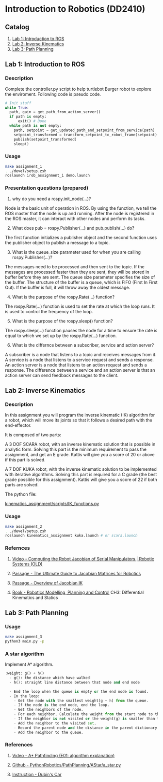 # Introduction to Robotics (DD2410)

## Catalog

1. [Lab 1: Introduction to ROS](#lab-1-introduction-to-ros)
2. [Lab 2: Inverse Kinematics](#lab-2-inverse-kinematics)
3. [Lab 3: Path Planning](#lab-3-path-planning)

## Lab 1: Introduction to ROS

### Description

Complete the controller.py script to help turtlebot Burger robot to explore the enviroment. Following code is
pseudo code.

```python
# Init stuff
while True:
  path, gain = get_path_from_action_server()
  if path is empty:
      exit() # Done
  while path is not empty:
    path, setpoint = get_updated_path_and_setpoint_from_service(path)
    setpoint_transformed = transform_setpoint_to_robot_frame(setpoint)
    publish(setpoint_transformed)
    sleep() 
```

### Usage

```bash
make assignment_1
. ./devel/setup.zsh
roslaunch irob_assignment_1 demo.launch
```

### Presentation questions (prepared)

1. why do you need a rospy.init_node(...)?

Node is the basic unit of operation in ROS. By using the function, we tell the ROS master that the node is up and running. After the node is registered in the ROS master, it can interact with other nodes and perform its tasks.

2. What does pub = rospy.Publisher(...) and pub.publish(...) do?

The first function initializes a publisher object and the second function uses the publisher object to publish a message to a topic.

3. What is the queue_size parameter used for when you are calling rospy.Publisher(...)?

The messages need to be processed and then sent to the topic. If the messages are processed faster than they are sent, they will be stored in buffer before they are sent. The queue size parameter specifies the size of the buffer. The structure of the buffer is a queue, which is FIFO (First In First Out). If the buffer is full,
it will throw away the oldest message.

4. What is the purpose of the rospy.Rate(...) function?

The rospy.Rate(...) function is used to set the rate at which the loop runs. It is used to control the frequency of the loop.

5. What is the purpose of the rospy.sleep() function?

The rospy.sleep(...) function pauses the node for a time to ensure the rate is equal to which we set up by the rospy.Rate(...) function.

6. What is the differnce between a subscriber, service and action server?

A subscriber is a node that listens to a topic and receives messages from it. A service is a node that listens to a service request and sends a response. An action server is a node that listens to an action request and sends a response. The difference between a service and an action server is that an action server can send feedback messages to the client.

## Lab 2: Inverse Kinematics

### Description

In this assignment you will program the inverse kinematic (IK) algorithm for a robot, which will move its joints so that it follows a desired path with the end-effector. 

It is composed of two parts:

A 3 DOF SCARA robot, with an inverse kinematic solution that is possible in analytic form. Solving this part is the minimum requirement to pass the assignment, and get an E grade. Kattis will give you a score of 20 or above if this part is solved.

A 7 DOF KUKA robot, with the inverse kinematic solution to be implemented with iterative algorithms. Solving this part is required for a C grade (the best grade possible for this assignment). Kattis will give you a score of 22 if both parts are solved.

The python file:

[kinematics_assignment/scripts/IK_functions.py](./assignment_2_inverse_kinematic/kinematics_assignment/scripts/IK_functions.py)

### Usage

```bash
make assignment_2
. ./devel/setup.zsh
roslaunch kinematics_assignment kuka.launch # or scara.launch
```

### Refernces

1. [Video - Computing the Robot Jacobian of Serial Manipulators | Robotic Systems (OLD)](https://www.youtube.com/watch?v=V1TXcU1r-ns)

2. [Passage - The Ultimate Guide to Jacobian Matrices for Robotics](https://automaticaddison.com/the-ultimate-guide-to-jacobian-matrices-for-robotics/)

3. [Passage - Overview of Jacobian IK](https://medium.com/unity3danimation/overview-of-jacobian-ik-a33939639ab2)

4. [Book - Robotics Modelling, Planning and Control](https://link.springer.com/book/10.1007/978-1-84628-642-1) CH3: Differential Kinematics and Statics

## Lab 3: Path Planning

### Usage

```bash
make assignment_3
python3 main.py -p
```

### A star algorithm

Implement A* algorithm.

```python
:weight: g() + h()
  - g(): the distance which have walked
  - h(): straight line distance between that node and end node
  
  - End the loop when the queue is empty or the end node is found.
  - In the loop:
    - Get the node with the smallest weight(g + h) from the queue.
    - If the node is the end node, end the loop.
    - Get the neighbors of the node.
    - For each neighbor, Calculate the weight from the start node to the neighbor.
    - If the neighbor is not visited or the weight(g) is smaller than the previous one,
    - Add the neighbor to the visited set.
    - Record the parent node and the distance in the parent dictionary.
    - Add the neighbor to the queue.
```

### References

1. [Video - A* Pathfinding (E01: algorithm explanation)](https://www.youtube.com/watch?v=-L-WgKMFuhE&t=285s)

2. [Github - PythonRobotics/PathPlanning/AStar/a_star.py](https://github.com/AtsushiSakai/PythonRobotics/blob/master/PathPlanning/AStar/a_star.py)

3. [Instruction - Dubin's Car](./assignment_3_planning/README.md)
